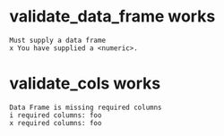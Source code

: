 # validate_data_frame works

    Must supply a data frame
    x You have supplied a <numeric>.

# validate_cols works

    Data Frame is missing required columns
    i required columns: foo
    x required columns: foo

